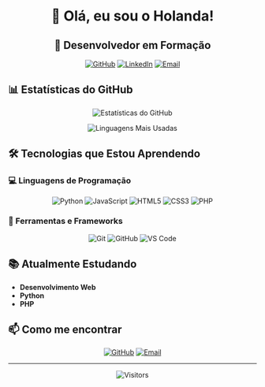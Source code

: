 <h1 align="center">👋 Olá, eu sou o Holanda!</h1>

<div align="center">

## 🚀 Desenvolvedor em Formação

[![GitHub](https://img.shields.io/badge/-Portfolio-black?style=for-the-badge&logo=github)](https://holanda-pqdt.github.io)
[![LinkedIn](https://img.shields.io/badge/-LinkedIn-blue?style=for-the-badge&logo=linkedin)]([www.linkedin.com/in/wiston-da-silva-holanda-7936bb265])
[![Email](https://img.shields.io/badge/-Email-red?style=for-the-badge&logo=gmail)](mailto:holandadev20@gmail.com)

</div>

## 📊 Estatísticas do GitHub

<div align="center">

![Estatísticas do GitHub](https://github-readme-stats.vercel.app/api?username=holanda-pqdt&show_icons=true&theme=radical&hide_border=true)

![Linguagens Mais Usadas](https://github-readme-stats.vercel.app/api/top-langs/?username=holanda-pqdt&layout=compact&theme=radical&hide_border=true)

</div>

## 🛠️ Tecnologias que Estou Aprendendo

### 💻 Linguagens de Programação
<p align="center">
  <img src="https://img.shields.io/badge/Python-3776AB?style=for-the-badge&logo=python&logoColor=white" alt="Python">
  <img src="https://img.shields.io/badge/JavaScript-F7DF1E?style=for-the-badge&logo=javascript&logoColor=black" alt="JavaScript">
  <img src="https://img.shields.io/badge/HTML5-E34F26?style=for-the-badge&logo=html5&logoColor=white" alt="HTML5">
  <img src="https://img.shields.io/badge/CSS3-1572B6?style=for-the-badge&logo=css3&logoColor=white" alt="CSS3">
  <img src="https://img.shields.io/badge/PHP-F7DF1E?style=for-the-badge&logo=php&logoColor=white" alt="PHP">
</p>

### 🎯 Ferramentas e Frameworks
<p align="center">
  <img src="https://img.shields.io/badge/Git-F05032?style=for-the-badge&logo=git&logoColor=white" alt="Git">
  <img src="https://img.shields.io/badge/GitHub-100000?style=for-the-badge&logo=github&logoColor=white" alt="GitHub">
  <img src="https://img.shields.io/badge/VS_Code-0078D4?style=for-the-badge&logo=visual%20studio%20code&logoColor=white" alt="VS Code">
</p>

## 📚 Atualmente Estudando
- **Desenvolvimento Web**
- **Python** 
- **PHP** 

## 📫 Como me encontrar

<div align="center">

[![GitHub](https://img.shields.io/badge/GitHub-000?style=for-the-badge&logo=github&logoColor=white)](https://github.com/holanda-pqdt)
[![Email](https://img.shields.io/badge/Email-D14836?style=for-the-badge&logo=gmail&logoColor=white)](mailto:holandadev20@gmail.com)

</div>

---

<div align="center">

![Visitors](https://komarev.com/ghpvc/?username=SEU-USUARIO&color=blueviolet)


</div>
